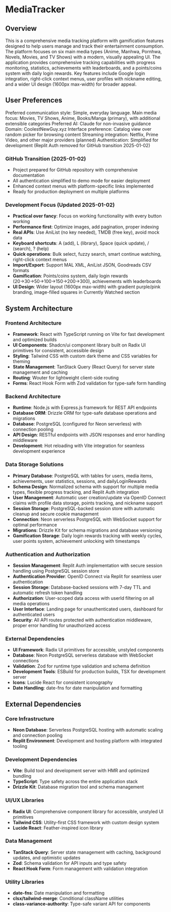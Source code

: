# MediaTracker

## Overview

This is a comprehensive media tracking platform with gamification features designed to help users manage and track their entertainment consumption. The platform focuses on six main media types (Anime, Manhwa, Pornhwa, Novels, Movies, and TV Shows) with a modern, visually appealing UI. The application provides comprehensive tracking capabilities with progress monitoring, statistics, achievements with leaderboards, and a points/coins system with daily login rewards. Key features include Google login integration, right-click context menus, user profiles with nickname editing, and a wider UI design (1600px max-width) for broader appeal.

## User Preferences

Preferred communication style: Simple, everyday language.
Main media focus: Movies, TV Shows, Anime, Books/Manga (primary), with additional extensible categories
Preferred AI: Claude for non-invasive guidance
Domain: CoolestNewGuy.xyz
Interface preference: Catalog view over random picker for browsing content
Streaming integration: Netflix, Prime Video, and other major providers (planned)
Authentication: Simplified for development (Replit Auth removed for GitHub transition 2025-01-02)

### GitHub Transition (2025-01-02)
- Project prepared for GitHub repository with comprehensive documentation
- All authentication simplified to demo mode for easier deployment
- Enhanced context menus with platform-specific links implemented
- Ready for production deployment on multiple platforms

### Development Focus (Updated 2025-01-02)
- **Practical over fancy**: Focus on working functionality with every button working
- **Performance first**: Optimize images, add pagination, proper indexing
- **Real APIs**: Use AniList (no key needed), TMDB (free key), avoid mock data
- **Keyboard shortcuts**: A (add), L (library), Space (quick update), / (search), ? (help)
- **Quick operations**: Bulk select, fuzzy search, smart continue watching, right-click context menus
- **Import/Export**: Support MAL XML, AniList JSON, Goodreads CSV formats
- **Gamification**: Points/coins system, daily login rewards (20→30→50→100→150→200→300), achievements with leaderboards
- **UI Design**: Wider layout (1600px max-width) with gradient purple/pink branding, image-filled squares in Currently Watched section

## System Architecture

### Frontend Architecture
- **Framework**: React with TypeScript running on Vite for fast development and optimized builds
- **UI Components**: Shadcn/ui component library built on Radix UI primitives for consistent, accessible design
- **Styling**: Tailwind CSS with custom dark theme and CSS variables for theming
- **State Management**: TanStack Query (React Query) for server state management and caching
- **Routing**: Wouter for lightweight client-side routing
- **Forms**: React Hook Form with Zod validation for type-safe form handling

### Backend Architecture
- **Runtime**: Node.js with Express.js framework for REST API endpoints
- **Database ORM**: Drizzle ORM for type-safe database operations and migrations
- **Database**: PostgreSQL (configured for Neon serverless) with connection pooling
- **API Design**: RESTful endpoints with JSON responses and error handling middleware
- **Development**: Hot reloading with Vite integration for seamless development experience

### Data Storage Solutions
- **Primary Database**: PostgreSQL with tables for users, media items, achievements, user statistics, sessions, and dailyLoginRewards
- **Schema Design**: Normalized schema with support for multiple media types, flexible progress tracking, and Replit Auth integration
- **User Management**: Automatic user creation/update via OpenID Connect claims with profile data storage, points tracking, and nickname support
- **Session Storage**: PostgreSQL-backed session store with automatic cleanup and secure cookie management
- **Connection**: Neon serverless PostgreSQL with WebSocket support for optimal performance
- **Migrations**: Drizzle Kit for schema migrations and database versioning
- **Gamification Storage**: Daily login rewards tracking with weekly cycles, user points system, achievement unlocking with timestamps

### Authentication and Authorization
- **Session Management**: Replit Auth implementation with secure session handling using PostgreSQL session store
- **Authentication Provider**: OpenID Connect via Replit for seamless user authentication
- **Session Storage**: Database-backed sessions with 7-day TTL and automatic refresh token handling
- **Authorization**: User-scoped data access with userId filtering on all media operations
- **User Interface**: Landing page for unauthenticated users, dashboard for authenticated users
- **Security**: All API routes protected with authentication middleware, proper error handling for unauthorized access

### External Dependencies
- **UI Framework**: Radix UI primitives for accessible, unstyled components
- **Database**: Neon PostgreSQL serverless database with WebSocket connections
- **Validation**: Zod for runtime type validation and schema definition
- **Development Tools**: ESBuild for production builds, TSX for development server
- **Icons**: Lucide React for consistent iconography
- **Date Handling**: date-fns for date manipulation and formatting

## External Dependencies

### Core Infrastructure
- **Neon Database**: Serverless PostgreSQL hosting with automatic scaling and connection pooling
- **Replit Environment**: Development and hosting platform with integrated tooling

### Development Dependencies
- **Vite**: Build tool and development server with HMR and optimized bundling
- **TypeScript**: Type safety across the entire application stack
- **Drizzle Kit**: Database migration tool and schema management

### UI/UX Libraries
- **Radix UI**: Comprehensive component library for accessible, unstyled UI primitives
- **Tailwind CSS**: Utility-first CSS framework with custom design system
- **Lucide React**: Feather-inspired icon library

### Data Management
- **TanStack Query**: Server state management with caching, background updates, and optimistic updates
- **Zod**: Schema validation for API inputs and type safety
- **React Hook Form**: Form management with validation integration

### Utility Libraries
- **date-fns**: Date manipulation and formatting
- **clsx/tailwind-merge**: Conditional className utilities
- **class-variance-authority**: Type-safe variant API for components